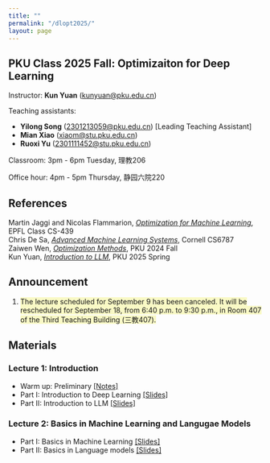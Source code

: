 ```yaml
---
title: ""
permalink: "/dlopt2025/"
layout: page
---
```


## PKU Class 2025 Fall: Optimizaiton for Deep Learning

Instructor: **Kun Yuan** (kunyuan@pku.edu.cn) <br>

Teaching assistants: 
- **Yilong Song** (2301213059@pku.edu.cn) [Leading Teaching Assistant] <br> 
- **Mian Xiao** (xiaom@stu.pku.edu.cn) <br>
- **Ruoxi Yu** (2301111452@stu.pku.edu.cn) <br>

Classroom: 3pm - 6pm Tuesday, 理教206

Office hour: 4pm - 5pm Thursday, 静园六院220

## References
Martin Jaggi and Nicolas Flammarion, *[Optimization for Machine Learning](https://github.com/epfml/OptML_course)*, EPFL Class CS-439 <br>
Chris De Sa, *[Advanced Machine Learning Systems](https://www.cs.cornell.edu/courses/cs6787/2021fa/)*, Cornell CS6787 <br>
Zaiwen Wen, *[Optimization Methods](http://faculty.bicmr.pku.edu.cn/~wenzw/opt-2024-fall.html)*, PKU 2024 Fall<br>
Kun Yuan, *[Introduction to LLM](https://kunyuan827.github.io/llm2025/)*, PKU 2025 Spring

## Announcement

1. <span style="background-color:#f9f9c5;">The lecture scheduled for September 9 has been canceled. It will be rescheduled for September 18, from 6:40 p.m. to 9:30 p.m., in Room 407 of the Third Teaching Building (三教407).</span>

## Materials

### Lecture 1: Introduction <br>
- Warm up: Preliminary [[Notes]](https://github.com/kunyuan827/kunyuan827.github.io/raw/master/resources/notes_ch0.pdf) <br>
- Part   I: Introduction to Deep Learning [[Slides]](https://github.com/kunyuan827/kunyuan827.github.io/raw/master/teaching/DLOpt2024/Intro1.pdf) <br> 
- Part  II: Introduction to LLM [[Slides]](https://github.com/kunyuan827/kunyuan827.github.io/raw/master/teaching/DLOpt2025/Intro2.pdf)

### Lecture 2: Basics in Machine Learning and Langugae Models <br>
- Part   I: Basics in Machine Learning [[Slides]](https://github.com/kunyuan827/kunyuan827.github.io/raw/master/teaching/DLOpt2024/02_MLBasics.pdf) <br>
- Part  II: Basics in Language models [[Slides]](https://github.com/kunyuan827/kunyuan827.github.io/raw/master/teaching/DLOpt2024/03_langmodel.pdf)
